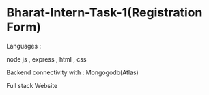 # Bharat-Intern-Task-1(Registration Form)

Languages :

node js , express , html , css 


Backend connectivity with : Mongogodb(Atlas)

Full stack Website 
